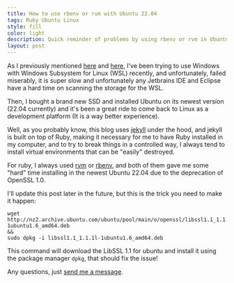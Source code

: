 ```yaml
---
title: How to use rbenv or rvm with Ubuntu 22.04
tags: Ruby Ubuntu Linux
style: fill
color: light
description: Quick reminder of problems by using rbenv or rvm in Ubuntu 22.04
layout: post
---
```


As I previously mentioned [here](./2021-08-28-why-wsl2-is-so-slow.md) and [here](./2022-05-03-intellij-and-wsl-not-a-good-match.md), I've been trying to use Windows with Windows Subsystem for Linux (WSL) recently, and unfortunately, failed miserably, it is super slow and unfortunately any Jetbrains IDE and Eclipse have a hard time on scanning the storage for the WSL.

Then, I bought a brand new SSD and installed Ubuntu on its newest version (22.04 currently) and it's been a great ride to come back to Linux as a development platform (It is a way better experience).

Well, as you probably know, this blog uses [jekyll](https://jekyllrb.com/) under the hood, and jekyll is built on top of Ruby, making it necessary for me to have Ruby installed in my computer, and to try to break things in a controlled way, I always tend to install virtual environments that can be "easily" destroyed.

For ruby, I always used [rvm](https://rvm.io/) or [rbenv](https://github.com/rbenv/rbenv), and both of them gave me some "hard" time installing in the newest Ubuntu 22.04 due to the deprecation of OpenSSL 1.0.

I'll update this post later in the future, but this is the trick you need to make it happen:

```shell
wget http://nz2.archive.ubuntu.com/ubuntu/pool/main/o/openssl/libssl1.1_1.1.1l-1ubuntu1.6_amd64.deb 
&& 
sudo dpkg -i libssl1.1_1.1.1l-1ubuntu1.6_amd64.deb
```

This command will download the LibSSL 1.1 for ubuntu and install it using the package manager `dpkg`, that should fix the issue!

Any questions, just [send me a message](/contact).